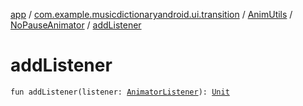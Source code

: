[app](../../../index.md) / [com.example.musicdictionaryandroid.ui.transition](../../index.md) / [AnimUtils](../index.md) / [NoPauseAnimator](index.md) / [addListener](./add-listener.md)

# addListener

`fun addListener(listener: `[`AnimatorListener`](https://developer.android.com/reference/android/animation/Animator/AnimatorListener.html)`): `[`Unit`](https://kotlinlang.org/api/latest/jvm/stdlib/kotlin/-unit/index.html)